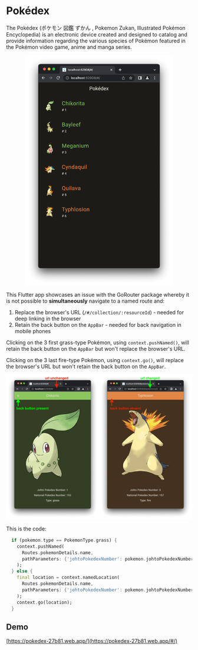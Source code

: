 # Pokédex

The Pokédex (ポケモン 図鑑 ずかん , Pokemon Zukan, Illustrated Pokémon Encyclopedia) is an electronic
device created and designed to catalog and provide information regarding the various species of
Pokémon featured in the Pokémon video game, anime and manga series.

<p align="center">
  <img src=".github/assets/home-screen.png?raw=true" alt="Home screen" width="400px"/>
</p>

This Flutter app showcases an issue with the GoRouter package whereby it is not possible to
__simultaneously__ navigate to a named route and:
1. Replace the browser's URL (`/#/collection/:resourceId`) - needed for deep linking in the browser
2. Retain the back button on the `AppBar` - needed for back navigation in mobile phones

Clicking on the 3 first grass-type Pokémon, using `context.pushNamed()`, will retain the back button
on the `AppBar` but won't replace the browser's URL.

Clicking on the 3 last fire-type Pokémon, using `context.go()`, will replace the browser's URL but
won't retain the back button on the `AppBar`.

![Problem](.github/assets/problem.png?raw=true "Problem")

This is the code:

```dart
  if (pokemon.type == PokemonType.grass) {
    context.pushNamed(
      Routes.pokemonDetails.name,
      pathParameters: {'johtoPokedexNumber': pokemon.johtoPokedexNumber.toString()}
    );
  } else {
    final location = context.namedLocation(
      Routes.pokemonDetails.name,
      pathParameters: {'johtoPokedexNumber': pokemon.johtoPokedexNumber.toString()}
    );
    context.go(location);
  }
```

## Demo

[https://pokedex-27b81.web.app/](https://pokedex-27b81.web.app/#/)
